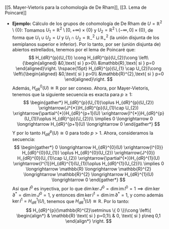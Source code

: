 [[5. Mayer-Vietoris para la cohomología de De Rham]], [[3. Lema de Poincaré]]

- **Ejemplo:** Cálculo de los grupos de cohomología de De Rham de $U=\mathbb{R}^{2} \setminus \{ 0 \}$:
	Tomamos $U_{1}=\mathbb{R}^{2} \setminus [0,+\infty)\times \{ 0 \}$ y $U_{2}=\mathbb{R}^{2} \setminus (-\infty, 0]\times \{ 0 \}$, de forma que $U_{1} \cup U_{2} = U$ y $U_{1} \cap U_{2} = \mathbb{R}_{-}^{2} \sqcup \mathbb{R}^{2}_{+}$ (la unión disjunta de los semiplanos superior e inferior). Por lo tanto, por ser (unión disjunta de) abiertos estrellados, tenemos por el lema de Poincaré que:$$
H_{dR}^{p}(U_{1}) \cong H_{dR}^{p}(U_{2})\cong \left\{\begin{aligned}
&0,\text{ si } p>0\\
&\mathbb{R},\text{ si } p=0
\end{aligned}\right. \hspace{15pt}
H_{dR}^{p}(U_{1} \cap U_{2})\cong \left\{\begin{aligned}
&0,\text{ si } p>0\\
&\mathbb{R}^{2},\text{ si } p=0
\end{aligned}\right.
$$Además, $H_{dR}^{0}(U)\cong \mathbb{R}$ por ser conexo. Ahora, por Mayer-Vietoris, tenemos que la siguiente secuencia es exacta para $p\geq 1$:$$
\begin{gather*}
H_{dR}^{p}(U_{1})\oplus H_{dR}^{p}(U_{2}) \xrightarrow{J^{*}}H_{dR}^{p}(U_{1}\cap U_{2}) \xrightarrow{\partial^{*}}H_{dR}^{p+1}(U) \xrightarrow{I^{*}}H_{dR}^{p}(U_{1})\oplus H_{dR}^{p}(U_{2})\\
\implies 0 \longrightarrow  0 \longrightarrow  H_{dR}^{p+1}(U) \longrightarrow 0
\end{gather*}
$$Y por lo tanto $H_{dR}^{p}(U) \cong 0$ para todo $p>1$. Ahora, consideramos la secuencia:$$
\begin{gather*}
0 \longrightarrow H_{dR}^{0}(U) \xrightarrow{I^{0}} H_{dR}^{0}(U_{1}) \oplus H_{dR}^{0}(U_{2}) \xrightarrow{J^{0}} H_{dR}^{0}(U_{1}\cap U_{2}) \xrightarrow{\partial^{*}}H_{dR}^{1}(U) \xrightarrow{I^{1}}H_{dR}^{1}(U_{1})\oplus H_{dR}^{1}(U_{2})\\
\implies 0 \longrightarrow  \mathbb{R} \longrightarrow  \mathbb{R}^{2} \longrightarrow  \mathbb{R}^{2} \longrightarrow H_{dR}^{1}(U) \longrightarrow  0
\end{gather*}
$$Así que $I^{0}$ es inyectiva, por lo que $\dim \ker J^{0} = \dim \mathop{\mathrm{im}} I^{0} = 1 \implies \dim \ker \partial^{*} = \dim \mathop{\mathrm{im}}J^{0} = 1$, y entonces $\dim \ker I^{1} = \dim \mathop{\mathrm{im}}\partial^{*} = 1$, y como además $\ker I^{1} = H_{dR}^{1}(U)$, tenemos que $H_{dR}^{1}(U) \cong \mathbb{R}$. Por lo tanto:$$
H_{dR}^{p}(\mathbb{R}^{2}\setminus \{ 0 \})\cong \left\{ \begin{align*}
& \mathbb{R} \text{ si } p=0,1\\
& 0, \text{ si } p\neq 0,1
\end{align*} \right.
$$
